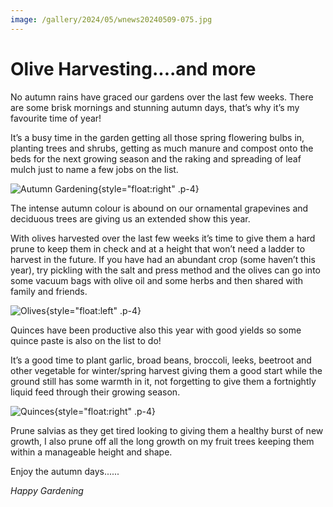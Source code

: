 ```yaml
---
image: /gallery/2024/05/wnews20240509-075.jpg
---
```

# Olive Harvesting....and more

No autumn rains have graced our gardens
over the last few weeks. There are some
brisk mornings and stunning autumn days,
that’s why it’s my favourite time of year!

It’s a busy time in the garden getting all
those spring flowering bulbs in, planting
trees and shrubs, getting as much manure and
compost onto the beds for the next growing
season and the raking and spreading of leaf
mulch just to name a few jobs on the list.

![Autumn Gardening](https://media.wnews.org.au/gallery/2024/05/wnews20240509-074.jpg){style="float:right" .p-4}

The intense autumn colour is abound on
our ornamental grapevines and deciduous
trees are giving us an extended show this
year.

With olives harvested over the last few
weeks it’s time to give them a hard prune to
keep them in check and at a height that won’t
need a ladder to harvest in the future. If you
have had an abundant crop (some haven’t
this year), try pickling with the salt and press
method and the olives can go into some
vacuum bags with olive oil and some herbs
and then shared with family and friends.

![Olives](https://media.wnews.org.au/gallery/2024/05/wnews20240509-075.jpg){style="float:left" .p-4}

Quinces have been productive also this
year with good yields so some quince paste is
also on the list to do!

It’s a good time to plant garlic, broad
beans, broccoli, leeks, beetroot and other
vegetable for winter/spring harvest giving
them a good start while the ground still has
some warmth in it, not forgetting to give
them a fortnightly liquid feed through their
growing season.

![Quinces](https://media.wnews.org.au/gallery/2024/05/wnews20240509-076.jpg){style="float:right" .p-4}

Prune salvias as they get tired looking to
giving them a healthy burst of new growth,
I also prune off all the long growth on my
fruit trees keeping them within a manageable
height and shape.

Enjoy the autumn days......

_Happy Gardening_
